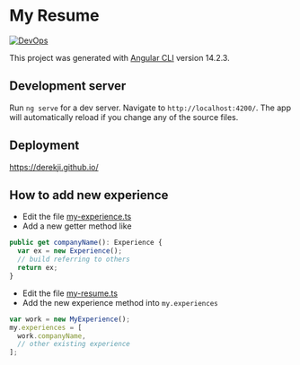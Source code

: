 # My Resume 

[![DevOps](https://github.com/DerekJi/resume/actions/workflows/ci.yml/badge.svg)](https://github.com/DerekJi/resume/actions/workflows/ci.yml)

This project was generated with [Angular CLI](https://github.com/angular/angular-cli) version 14.2.3.

## Development server

Run `ng serve` for a dev server. Navigate to `http://localhost:4200/`. The app will automatically reload if you change any of the source files.

## Deployment
https://derekji.github.io/

## How to add new experience
* Edit the file [my-experience.ts](src\app\core\resume\my-experience.ts)
* Add a new getter method like 
```typescript
public get companyName(): Experience {
  var ex = new Experience();
  // build referring to others
  return ex;
}
```
* Edit the file [my-resume.ts](src\app\core\resume\my-resume.ts)
* Add the new experience method into `my.experiences`
```typescript
var work = new MyExperience();
my.experiences = [
  work.companyName,
  // other existing experience
];
```
